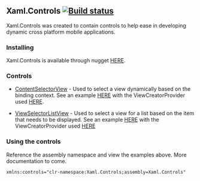 ## Xaml.Controls [![Build status](https://ci.appveyor.com/api/projects/status/cddcp26rgko0o55x/branch/master?svg=true)](https://ci.appveyor.com/project/jacob-ebey/xaml-controls/branch/master)

Xaml.Controls was created to contain controls to help ease in developing dynamic cross platform mobile applications.


### Installing

Xaml.Controls is available through nugget [HERE](https://www.nuget.org/packages/Jacob.Ebey.Xaml.Controls/).


### Controls

* [ContentSelectorView](https://github.com/jacob-ebey/Xaml.Controls/blob/master/Xaml.Controls/Controls/ContentSelectorView.cs) - Used to select a view dynamically based on the binding context. See an example [HERE](https://github.com/jacob-ebey/Xaml.Controls/blob/master/Demo.Xaml.Controls/Views/ContentSelectorViewDemo.xaml) with the ViewCreatorProvider used [HERE](https://github.com/jacob-ebey/Xaml.Controls/blob/master/Demo.Xaml.Controls/ViewCreators/ContentSelectorViewCreator.cs).

* [ViewSelectorListView](https://github.com/jacob-ebey/Xaml.Controls/blob/master/Xaml.Controls/Controls/ViewSelectorListView.cs) - Used to select a view for a list based on the item that needs to be displayed. See an example [HERE](https://github.com/jacob-ebey/Xaml.Controls/blob/master/Demo.Xaml.Controls/Views/ViewSelectorListViewDemo.xaml) with the ViewCreatorProvider used [HERE](https://github.com/jacob-ebey/Xaml.Controls/blob/master/Demo.Xaml.Controls/ViewCreators/ViewSelectorViewCreator.cs)


### Using the controls

Reference the assembly namespace and view the examples above. More documentation to come.
```xml
xmlns:controls="clr-namespace:Xaml.Controls;assembly=Xaml.Controls"
```
